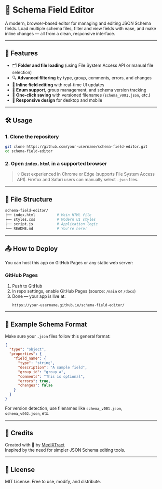 # 📘 Schema Field Editor

A modern, browser-based editor for managing and editing JSON Schema fields. Load multiple schema files, filter and view fields with ease, and make inline changes — all from a clean, responsive interface.

---

## 🚀 Features

- 🗂 **Folder and file loading** (using File System Access API or manual file selection)
- 🔍 **Advanced filtering** by type, group, comments, errors, and changes
- 🧩 **Inline field editing** with real-time UI updates
- 🧪 **Enum support**, group management, and schema version tracking
- 💾 **One-click saving** with versioned filenames (`schema_v001.json`, etc.)
- 📱 **Responsive design** for desktop and mobile

---

## 🛠️ Usage

### 1. Clone the repository

```bash
git clone https://github.com/your-username/schema-field-editor.git
cd schema-field-editor
```

### 2. Open `index.html` in a supported browser

> 💡 Best experienced in Chrome or Edge (supports File System Access API). Firefox and Safari users can manually select `.json` files.

---

## 📂 File Structure

```bash
schema-field-editor/
├── index.html          # Main HTML file
├── styles.css          # Modern UI styles
├── script.js           # Application logic
└── README.md           # You're here!
```

---

## 📤 How to Deploy

You can host this app on GitHub Pages or any static web server:

### GitHub Pages

1. Push to GitHub
2. In repo settings, enable GitHub Pages (source: `/main` or `/docs`)
3. Done — your app is live at:
   ```
   https://your-username.github.io/schema-field-editor/
   ```

---

## 🧪 Example Schema Format

Make sure your `.json` files follow this general format:

```json
{
  "type": "object",
  "properties": {
    "field_name": {
      "type": "string",
      "description": "A sample field",
      "group_id": "group_a",
      "comments": "This is optional",
      "errors": true,
      "changes": false
    }
  }
}
```

For version detection, use filenames like `schema_v001.json`, `schema_v002.json`, etc.

---

## 🙌 Credits

Created with 💙 by [MediXTract](https://github.com/MediXTract)  
Inspired by the need for simpler JSON Schema editing tools.

---

## 📄 License

MIT License. Free to use, modify, and distribute.
